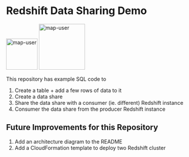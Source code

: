 # Redshift Data Sharing Demo

<img width="85" alt="map-user" src="https://img.shields.io/badge/views-074-green"> <img width="125" alt="map-user" src="https://img.shields.io/badge/unique visits-018-green">

This repository has example SQL code to

1. Create a table + add a few rows of data to it
2. Create a data share
3. Share the data share with a consumer (ie. different) Redshift instance
4. Consumer the data share from the producer Redshift instance

## Future Improvements for this Repository

1. Add an architecture diagram to the README
2. Add a CloudFormation template to deploy two Redshift cluster
